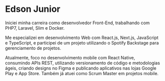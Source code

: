 # Edson Junior

<p>
Iniciei minha carreira como desenvolvedor Front-End, trabalhando com PHP7, Laravel, Slim e Docker.

Me especializei em desenvolvimento Web com React.js, Next.js, JavaScript e TypeScript, e participei de um projeto utilizando o Spotify Backstage para gerenciamento de projetos.

Atualmente, foco no desenvolvimento mobile com React Native, consumindo APIs REST, utilizando versionamento de código e metodologias ágeis, criando designs no Figma e publicando aplicativos nas lojas Google Play e App Store. Também já atuei como Scrum Master em projetos mobile.
</p>
